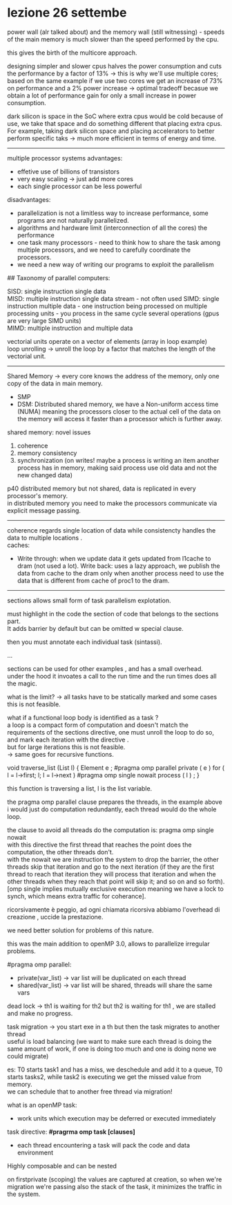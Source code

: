 # lezione 26 settembe  

power wall (alr talked about) and the memory wall (still witnessing) - speeds of the main memory is much slower than the speed performed by the cpu.  

this gives the birth of the multicore approach.  


designing simpler and slower cpus halves the power consumption and cuts the performance by a factor of 13% -> this is why we'll use multiple cores; based on the same example if we use two cores we get an increase of 73% on performance and a 2% power increase -> optimal tradeoff becasue we obtain a lot of performance gain for only a small increase in power consumption.   


dark silicon is space in the SoC where extra cpus would be cold because of use, we take that space and do something different that placing extra cpus.  
For example, taking dark silicon space and placing accelerators to better perform specific taks -> much more efficient in terms of energy and time.  


--- 

multiple processor systems advantages:  
- effetive use of billions of transistors 
- very easy scaling -> just add more cores 
- each single processor can be less powerful 

disadvantages: 
- parallelization is not a limitless way to increase performance, some programs are not naturally parallelized.  
- algorithms and hardware limit (interconnection of all the cores) the performance
- one task many processors - need to think how to share the task among multiple processors, and we need to carefully coordinate the processors.
- we need a new way of writing our programs to exploit the parallelism  




## Taxonomy of parallel computers:  

SISD: single instruction single data  
MISD: multiple instruction single data stream - not often used
SIMD: single instruction multiple data - one instruction being processed on multiple processing units - you process in the same cycle several operations (gpus are very large SIMD units)  
MIMD: multiple instruction and multiple data


vectorial units operate on a vector of elements (array in loop example)  
loop unrolling -> unroll the loop by a factor that matches the length of the vectorial unit.  



--- 

Shared Memory -> every core knows the address of the memory, only one copy of the data in main memory.  

- SMP
- DSM: Distributed shared memory, we have a Non-uniform access time (NUMA) meaning the processors closer to the actual cell of the data on the memory will access it faster than a processor which is further away.  


shared memory: novel issues 
1. coherence 
2. memory consistency 
3. synchronization (on writes! maybe a process is writing an item another process has in memory, making said process use old data and not the new changed data)  

p40 distributed memory but not shared, data is replicated in every processor's memory.  
in distributed memory you need to make the processors communicate via explicit message passing.  



--- 

coherence regards single location of data while consistencty handles the data to multiple locations .  
caches:
- Write through: when we update data it gets updated from l1cache to dram (not used a lot). 
Write back: uses a lazy approach, we publish the data from cache to the dram only when another process need to use the data that is different from cache of proc1 to the dram.   



---  


sections allows small form of task parallelism explotation. 

must highlight in the code the section of code that belongs to the sections part.   
It adds barrier by default but can be omitted w special clause.  

then you must annotate each individual task (sintassi).  

... 


sections can be used for other examples , and has a small overhead.  
under the hood it invoates a call to the run time and the run times does all the magic.  

what is the limit? -> all tasks have to be statically marked and some cases this is not feasible.  

what if a functional loop body is identified as a task ?  
a loop is a compact form of computation and doesn't match the requirements of the sections directive, one must unroll the loop to do so, and mark each iteration with the directive .   
but for large iterations this is not feasible.  
-> same goes for recursive functions.  

void traverse_list (List l)
{
Element e ;
#pragma omp parallel private ( e )
for ( l = l→first; l; l = l→next )
#pragma omp single nowait
process ( l ) ;
}

this function is traversing a list, l is the list variable.  


the pragma omp parallel clause prepares the threads, in the example above i would just do computation redundantly, each thread would do the whole loop.  


the clause to avoid all threads do the computation is: pragma omp single nowait  
with this directive the first thread that reaches the point does the computation, the other threads don't.  
with the nowait we are instruction the system to drop the barrier, the other threads skip that iteration and go to the next iteration (if they are the first thread to reach that iteration they will process that iteration and when the other threads when they reach that point will skip it; and so on and so forth).  [omp single implies mutually exclusive execution meaning we have a lock to synch, which means extra traffic for coherance].  
  

ricorsivamente è peggio, ad ogni chiamata ricorsiva abbiamo l'overhead di creazione , uccide la prestazione.  



we need better solution for problems of this nature.   

this was the main addition to openMP 3.0, allows to parallelize irregular problems.   

#pragma omp parallel:
- private(var_list) -> var list will be duplicated on each thread
- shared(var_list) -> var list will be shared, threads will share the same vars  

dead lock -> th1 is waiting for th2 but th2 is waiting for th1 , we are stalled and make no progress.   

task migration -> you start exe in a th but then the task migrates to another thread  
useful is load balancing (we want to make sure each thread is doing the same amount of work, if one is doing too much and one is doing none we could migrate)  

es:
T0 starts task1 and has a miss, we deschedule and add it to a queue, T0 starts tasks2, while task2 is executing we get the missed value from memory.  
we can schedule that to another free thread via migration!  


what is an openMP task:
- work units which execution may be deferred or executed immediately 

task directive: **#pragrma omp task [clauses]**
- each thread encountering a task will pack the code and data environment 

Highly composable and can be nested


on firstprivate (scoping) the values are captured at creation, so when we're migration we're passing also the stack of the task, it minimizes the traffic in the system.  
